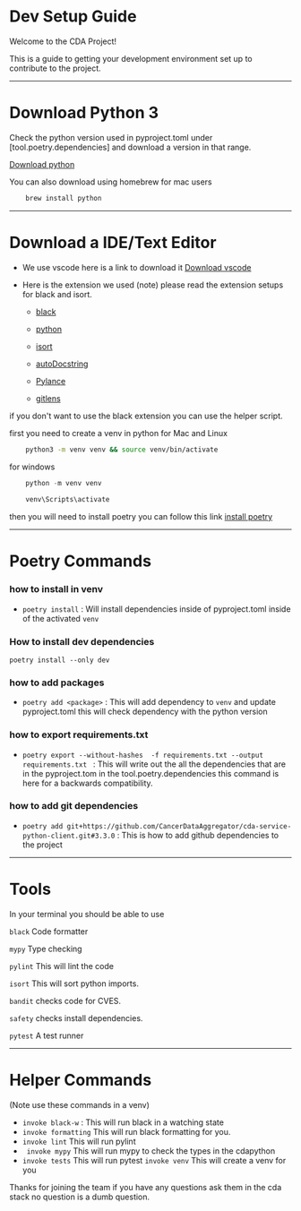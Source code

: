 # Dev Setup Guide
Welcome to the CDA Project!

This is a guide to getting your development environment set up to contribute to the project. 
 
---
# Download Python 3

Check the python version used in pyproject.toml under [tool.poetry.dependencies] and download a version in that range. 

[Download python](https://www.python.org/downloads/)

You can also download using homebrew for mac users
```bash
    brew install python
```
---
# Download a IDE/Text Editor
- We use vscode here is a link to download it [Download vscode](https://code.visualstudio.com/Download)  

- Here is the extension we used (note) please read the extension setups for black and isort.
    
    - [black](https://marketplace.visualstudio.com/items?itemName=ms-python.black-formatter)
    - [python](https://marketplace.visualstudio.com/items?itemName=ms-python.python) 
    - [isort](https://marketplace.visualstudio.com/items?itemName=ms-python.isort)
    - [autoDocstring](https://marketplace.visualstudio.com/items?itemName=njpwerner.autodocstring)
    
    - [Pylance](https://marketplace.visualstudio.com/items?itemName=ms-python.vscode-pylance)
    - [gitlens](https://marketplace.visualstudio.com/items?itemName=eamodio.gitlens)

if you don't want to use the black extension you can use the helper script. 

first you need to create a venv in python for Mac and Linux
```bash
    python3 -m venv venv && source venv/bin/activate
```
for windows 
```powershell
    python -m venv venv 
    
    venv\Scripts\activate
```

then you will need to install poetry you can follow this link [install poetry](https://python-poetry.org/docs/#installing-with-pipx)

--- 
# Poetry Commands

### how to install in venv
- `poetry install` : Will install dependencies inside of pyproject.toml inside of the activated `venv`

### How to install dev dependencies
`poetry install --only dev`
### how to add packages 
- `poetry add <package>` : This will add dependency to `venv` and update pyproject.toml this will check dependency with the python version

### how to export requirements.txt
- `poetry export --without-hashes  -f requirements.txt --output requirements.txt
` : This will write out the all the dependencies that are in the pyproject.tom in the tool.poetry.dependencies this command is here for a backwards compatibility.

### how to add git dependencies
- `poetry add git+https://github.com/CancerDataAggregator/cda-service-python-client.git#3.3.0` : This is how to add github dependencies to the project

---
# Tools

In your terminal you should be able to use 

`black` Code formatter 

`mypy` Type checking 

`pylint` This will lint the code

`isort` This will sort python imports.

`bandit` checks code for CVES.

`safety` checks install dependencies.

`pytest` A test runner 

---
# Helper Commands
(Note use these commands in a venv)
 - `invoke black-w` : This will run black in a watching state
 - `invoke formatting`  This will run black formatting for you.
 - `invoke lint` This will run pylint
 - ` invoke mypy` This will run mypy to check the types in the cdapython
 - `invoke tests` This will run pytest
 `invoke venv` This will create a venv for you

Thanks for joining the team if you have any questions ask them in the cda stack no question is a dumb question.